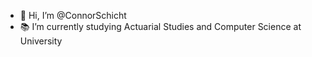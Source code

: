 - 👋 Hi, I’m @ConnorSchicht
- 📚 I’m currently studying Actuarial Studies and Computer Science at University
